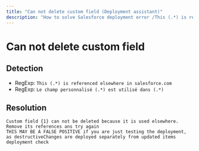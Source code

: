 ```yaml
---
title: "Can not delete custom field (Deployment assistant)"
description: "How to solve Salesforce deployment error /This (.*) is referenced elsewhere in salesforce.com"
---
```

<!-- markdownlint-disable MD013 -->
# Can not delete custom field

## Detection

- RegExp: `This (.*) is referenced elsewhere in salesforce.com`
- RegExp: `Le champ personnalisé (.*) est utilisé dans (.*)`

## Resolution

```shell
Custom field {1} can not be deleted because it is used elsewhere. Remove its references ans try again
THIS MAY BE A FALSE POSITIVE if you are just testing the deployment, as destructiveChanges are deployed separately from updated items deployment check
```

